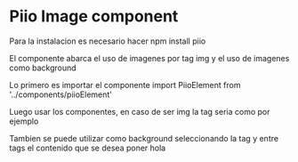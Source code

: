 # Piio Image component

Para la instalacion es necesario hacer npm install piio

El componente abarca el uso de imagenes por tag img y el uso de imagenes como background

Lo primero es importar el componente
import PiioElement from '../components/piioElement'

Luego usar los componentes, en caso de ser img la tag seria como por ejemplo
<PiioElement tag="img" path="https://www.publitas.com/blog/holiday-inspiration-great-examples-of-guides-and-christmas-catalogs/header.jpg" alt="hola" class="clase"></PiioElement>

Tambien se puede utilizar como background seleccionando la tag y entre tags el contenido que se desea poner
<PiioElement tag="a" path="https://www.publitas.com/blog/holiday-inspiration-great-examples-of-guides-and-christmas-catalogs/header.jpg">
      hola
 </PiioElement>

